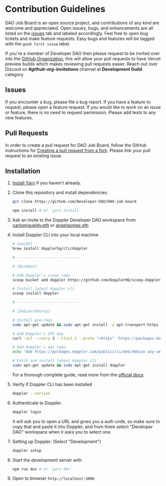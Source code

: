 # Contribution Guidelines

DAO Job Board is an open source project, and contributions of any kind are welcome and appreciated. Open issues, bugs, and enhancements are all listed on the [issues](https://github.com/Developer-DAO/DAO-job-board/issues) tab and labeled accordingly. Feel free to open bug tickets and make feature requests. Easy bugs and features will be tagged with the `good first issue` label.

If you're a member of Developer DAO then please request to be invited over into the [GitHub Organization](https://github.com/Developer-DAO), this will allow your pull requests to have Vercel preview builds which makes reviewing pull requests easier. Reach out over Discord on **_#github-org-invitations_** channel at **Development Guild** category

## Issues

If you encounter a bug, please file a bug report. If you have a feature to request, please open a feature request. If you would like to work on an issue or feature, there is no need to request permission. Please add tests to any new features.

## Pull Requests

In order to create a pull request for DAO Job Board, follow the GitHub instructions for [Creating a pull request from a fork](https://help.github.com/en/github/collaborating-with-issues-and-pull-requests/creating-a-pull-request-from-a-fork). Please link your pull request to an existing issue.

## Installation

1. [Install Yarn](https://classic.yarnpkg.com/lang/en/docs/install) if you haven't already.
2. Clone this repository and install dependencies.

   ```bash
   git clone https://github.com/Developer-DAO/DAO-job-board

   npm install # or `yarn install`
   ```

3. Ask an invite to the Doppler Developer DAO workspace from [carlomigueldy.eth](https://github.com/carlomigueldy) or [angelgomez.eth](https://github.com/angeljgomezc)
4. Install Doppler CLI into your local machine

   ```bash
   # [macOS]
   brew install dopplerhq/cli/doppler

   # -----------------------------

   # [Windows]

   # Add Doppler's scoop repo
   scoop bucket add doppler https://github.com/DopplerHQ/scoop-doppler.git

   # Install latest doppler cli
   scoop install doppler

   # -----------------------------

   # [Debian/Ubuntu]

   # Install pre-reqs
   sudo apt-get update && sudo apt-get install -y apt-transport-https ca-certificates curl gnupg

   # Add Doppler's GPG key
   curl -sLf --retry 3 --tlsv1.2 --proto "=https" 'https://packages.doppler.com/public/cli/gpg.DE2A7741A397C129.key' | sudo apt-key add -

   # Add Doppler's apt repo
   echo "deb https://packages.doppler.com/public/cli/deb/debian any-version main" | sudo tee /etc/apt/sources.list.d/doppler-cli.list

   # Fetch and install latest doppler cli
   sudo apt-get update && sudo apt-get install doppler
   ```

   For a thorough complete guide, read more from the [official docs](https://docs.doppler.com/docs/enclave-installation).

5. Verify if Doppler CLI has been installed
   ```bash
   doppler --version
   ```
6. Authenticate to Doppler.
   ```bash
   doppler login
   ```
   It will ask you to open a URL and gives you a auth code, so make sure to copy that and paste it into Doppler, and from there select "Developer DAO" workspace when it asks you to select one.
7. Setting up Doppler. (Select "Development")
   ```bash
   doppler setup
   ```
8. Start the development server with
   ```bash
   npm run dev # or `yarn dev`
   ```
9. Open to browser `http://localhost:3000`

